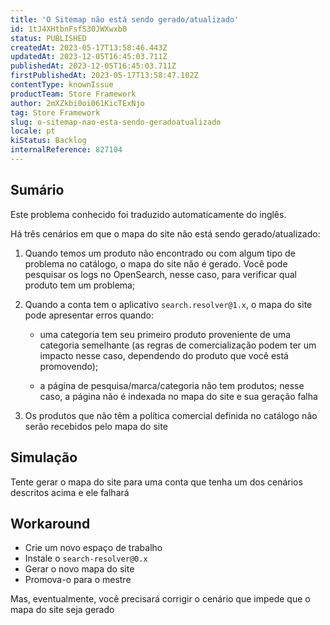 ```yaml
---
title: 'O Sitemap não está sendo gerado/atualizado'
id: 1tJ4XHtbnFsfS30JWXwxb0
status: PUBLISHED
createdAt: 2023-05-17T13:58:46.443Z
updatedAt: 2023-12-05T16:45:03.711Z
publishedAt: 2023-12-05T16:45:03.711Z
firstPublishedAt: 2023-05-17T13:58:47.102Z
contentType: knownIssue
productTeam: Store Framework
author: 2mXZkbi0oi061KicTExNjo
tag: Store Framework
slug: o-sitemap-nao-esta-sendo-geradoatualizado
locale: pt
kiStatus: Backlog
internalReference: 827104
---
```


## Sumário

<div class="alert alert-info">
  <p>Este problema conhecido foi traduzido automaticamente do inglês.</p>
</div>


Há três cenários em que o mapa do site não está sendo gerado/atualizado:

1. Quando temos um produto não encontrado ou com algum tipo de problema no catálogo, o mapa do site não é gerado. Você pode pesquisar os logs no OpenSearch, nesse caso, para verificar qual produto tem um problema;

2. Quando a conta tem o aplicativo `search.resolver@1.x`, o mapa do site pode apresentar erros quando:

      - uma categoria tem seu primeiro produto proveniente de uma categoria semelhante (as regras de comercialização podem ter um impacto nesse caso, dependendo do produto que você está promovendo);

      - a página de pesquisa/marca/categoria não tem produtos; nesse caso, a página não é indexada no mapa do site e sua geração falha

3. Os produtos que não têm a política comercial definida no catálogo não serão recebidos pelo mapa do site


## Simulação


Tente gerar o mapa do site para uma conta que tenha um dos cenários descritos acima e ele falhará



## Workaround


- Crie um novo espaço de trabalho
- Instale o `search-resolver@0.x`
- Gerar o novo mapa do site
- Promova-o para o mestre

Mas, eventualmente, você precisará corrigir o cenário que impede que o mapa do site seja gerado




